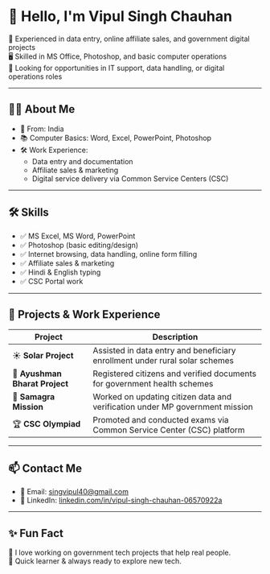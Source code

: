 # 👋 Hello, I'm Vipul Singh Chauhan

💼 Experienced in data entry, online affiliate sales, and government digital projects  
🖥️ Skilled in MS Office, Photoshop, and basic computer operations  
🎯 Looking for opportunities in IT support, data handling, or digital operations roles

---

## 🧑‍💻 About Me

- 📌 From: India  
- 📚 Computer Basics: Word, Excel, PowerPoint, Photoshop  
- 🛠️ Work Experience:
  - Data entry and documentation
  - Affiliate sales & marketing
  - Digital service delivery via Common Service Centers (CSC)

---

## 🛠️ Skills

- ✅ MS Excel, MS Word, PowerPoint  
- ✅ Photoshop (basic editing/design)  
- ✅ Internet browsing, data handling, online form filling  
- ✅ Affiliate sales & marketing  
- ✅ Hindi & English typing  
- ✅ CSC Portal work

---

## 🚀 Projects & Work Experience

| Project | Description |
|--------|-------------|
| ☀️ **Solar Project** | Assisted in data entry and beneficiary enrollment under rural solar schemes |
| 🏥 **Ayushman Bharat Project** | Registered citizens and verified documents for government health schemes |
| 🧾 **Samagra Mission** | Worked on updating citizen data and verification under MP government mission |
| 🏆 **CSC Olympiad** | Promoted and conducted exams via Common Service Center (CSC) platform |

---

## 📫 Contact Me

- 📧 Email: [singvipul40@gmail.com](mailto:singvipul40@gmail.com)  
- 🔗 LinkedIn: [linkedin.com/in/vipul-singh-chauhan-06570922a](https://www.linkedin.com/in/vipul-singh-chauhan-06570922a)

---

## ✨ Fun Fact

💬 I love working on government tech projects that help real people.  
🧠 Quick learner & always ready to explore new tech.

